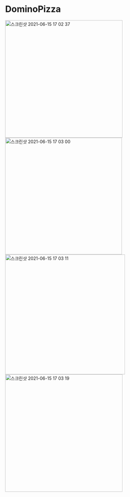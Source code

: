 
# DominoPizza
<img width="378" alt="스크린샷 2021-06-15 17 02 37" src="https://user-images.githubusercontent.com/73565566/122016378-f8d31300-cdfb-11eb-921e-277cb6207b1a.png"><img width="376" alt="스크린샷 2021-06-15 17 03 00" src="https://user-images.githubusercontent.com/73565566/122016406-fe305d80-cdfb-11eb-8b2b-c13a7b16347a.png"><img width="386" alt="스크린샷 2021-06-15 17 03 11" src="https://user-images.githubusercontent.com/73565566/122016413-ff618a80-cdfb-11eb-9372-337723da91a7.png"><img width="378" alt="스크린샷 2021-06-15 17 03 19" src="https://user-images.githubusercontent.com/73565566/122016416-fffa2100-cdfb-11eb-8377-2fef6d71f786.png">
